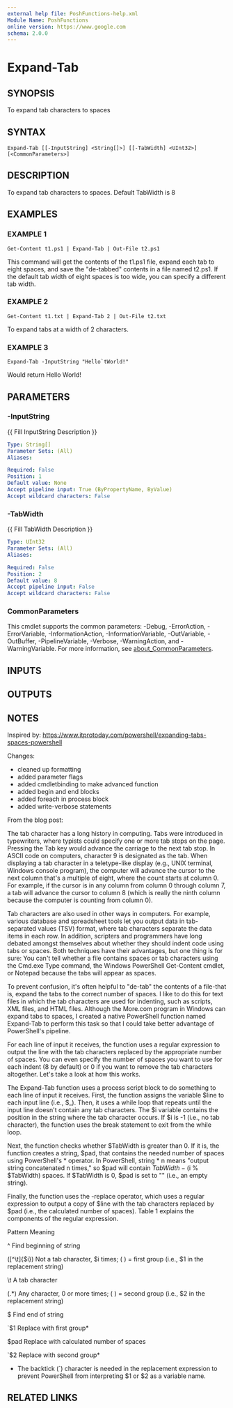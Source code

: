 ```yaml
---
external help file: PoshFunctions-help.xml
Module Name: PoshFunctions
online version: https://www.google.com
schema: 2.0.0
---
```


# Expand-Tab

## SYNOPSIS
To expand tab characters to spaces

## SYNTAX

```
Expand-Tab [[-InputString] <String[]>] [[-TabWidth] <UInt32>] [<CommonParameters>]
```

## DESCRIPTION
To expand tab characters to spaces.
Default TabWidth is 8

## EXAMPLES

### EXAMPLE 1
```
Get-Content t1.ps1 | Expand-Tab | Out-File t2.ps1
```

This command will get the contents of the t1.ps1 file, expand each tab to eight
spaces, and save the "de-tabbed" contents in a file named t2.ps1.
If the default
tab width of eight spaces is too wide, you can specify a different tab width.

### EXAMPLE 2
```
Get-Content t1.txt | Expand-Tab 2 | Out-File t2.txt
```

To expand tabs at a width of 2 characters.

### EXAMPLE 3
```
Expand-Tab -InputString "Hello`tWorld!"
```

Would return
Hello   World!

## PARAMETERS

### -InputString
{{ Fill InputString Description }}

```yaml
Type: String[]
Parameter Sets: (All)
Aliases:

Required: False
Position: 1
Default value: None
Accept pipeline input: True (ByPropertyName, ByValue)
Accept wildcard characters: False
```

### -TabWidth
{{ Fill TabWidth Description }}

```yaml
Type: UInt32
Parameter Sets: (All)
Aliases:

Required: False
Position: 2
Default value: 8
Accept pipeline input: False
Accept wildcard characters: False
```

### CommonParameters
This cmdlet supports the common parameters: -Debug, -ErrorAction, -ErrorVariable, -InformationAction, -InformationVariable, -OutVariable, -OutBuffer, -PipelineVariable, -Verbose, -WarningAction, and -WarningVariable. For more information, see [about_CommonParameters](http://go.microsoft.com/fwlink/?LinkID=113216).

## INPUTS

## OUTPUTS

## NOTES
Inspired by: https://www.itprotoday.com/powershell/expanding-tabs-spaces-powershell

Changes:
* cleaned up formatting
* added parameter flags
* added cmdletbinding to make advanced function
* added begin and end blocks
* added foreach in process block
* added write-verbose statements

From the blog post:

The tab character has a long history in computing. 
Tabs were introduced in
typewriters, where typists could specify one or more tab stops on the page.
Pressing the Tab key would advance the carriage to the next tab stop. 
In ASCII
code on computers, character 9 is designated as the tab. 
When displaying a tab
character in a teletype-like display (e.g., UNIX terminal, Windows console
program), the computer will advance the cursor to the next column that's a
multiple of eight, where the count starts at column 0.
For example, if the
cursor is in any column from column 0 through column 7, a tab will advance the
cursor to column 8 (which is really the ninth column because the computer is
counting from column 0).

Tab characters are also used in other ways in computers. 
For example, various
database and spreadsheet tools let you output data in tab-separated values (TSV)
format, where tab characters separate the data items in each row. 
In addition,
scripters and programmers have long debated amongst themselves about whether
they should indent code using tabs or spaces. 
Both techniques have their
advantages, but one thing is for sure:  You can't tell whether a file contains
spaces or tab characters using the Cmd.exe Type command, the Windows PowerShell
Get-Content cmdlet, or Notepad because the tabs will appear as spaces.

To prevent confusion, it's often helpful to "de-tab" the contents of a file-that
is, expand the tabs to the correct number of spaces. 
I like to do this for text
files in which the tab characters are used for indenting, such as scripts, XML
files, and HTML files. 
Although the More.com program in Windows can expand tabs
to spaces, I created a native PowerShell function named Expand-Tab to perform
this task so that I could take better advantage of PowerShell's pipeline.

For each line of input it receives, the function uses a regular expression to
output the line with the tab characters replaced by the appropriate number of
spaces. 
You can even specify the number of spaces you want to use for each
indent (8 by default) or 0 if you want to remove the tab characters altogether.
Let's take a look at how this works.

The Expand-Tab function uses a process script block to do something to each line
of input it receives. 
First, the function assigns the variable $line to each
input line (i.e., $_). 
Then, it uses a while loop that repeats until the input
line doesn't contain any tab characters. 
The $i variable contains the position
in the string where the tab character occurs. 
If $i is -1 (i.e., no tab
character), the function uses the break statement to exit from the while loop.

Next, the function checks whether $TabWidth is greater than 0.
If it is, the
function creates a string, $pad, that contains the needed number of spaces using
PowerShell's * operator. 
In PowerShell, string * n means "output string
concatenated n times," so $pad will contain $TabWidth - ($i % $TabWidth) spaces.
If $TabWidth is 0, $pad is set to "" (i.e., an empty string).

Finally, the function uses the -replace operator, which uses a regular
expression to output a copy of $line with the tab characters replaced by $pad
(i.e., the calculated number of spaces). 
Table 1 explains the components of the
regular expression.

Pattern        Meaning

^              Find beginning of string

(\[^\t\]{$i})    Not a tab character, $i times; ( ) = first group (i.e., $1 in the
            replacement string)

\t             A tab character

(.*)           Any character, 0 or more times; ( ) = second group (i.e., $2 in the
            replacement string)

$              Find end of string

\`$1            Replace with first group*

$pad           Replace with calculated number of spaces

\`$2            Replace with second group*

* The backtick (\`) character is needed in the replacement expression to prevent
PowerShell from interpreting $1 or $2 as a variable name.

## RELATED LINKS
